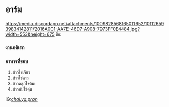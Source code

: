 # อาร์ม
https://media.discordapp.net/attachments/1009828568165011652/1011265939834142811/2016A0C1-AA7E-46D7-A908-7973FF0E4484.jpg?width=553&height=675
ชื่อ: 

### งานอดิเรก
### อาหารที่ชอบ  
1. ข้าวไข่เจียว    
2. ข้าวไข่ดาว   
3. ข้าวคลุกไข่ต้ม    
4. ข้าวกับไข่ตุ๋น

IG:[_chai.ya.pron_](https://www.instagram.com/_chai.ya.pron_/)
